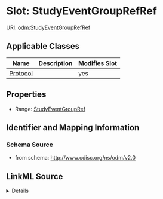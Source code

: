 # Slot: StudyEventGroupRefRef

URI: [odm:StudyEventGroupRefRef](http://www.cdisc.org/ns/odm/v2.0/StudyEventGroupRefRef)



<!-- no inheritance hierarchy -->




## Applicable Classes

| Name | Description | Modifies Slot |
| --- | --- | --- |
[Protocol](Protocol.md) |  |  yes  |







## Properties

* Range: [StudyEventGroupRef](StudyEventGroupRef.md)





## Identifier and Mapping Information







### Schema Source


* from schema: http://www.cdisc.org/ns/odm/v2.0




## LinkML Source

<details>
```yaml
name: StudyEventGroupRefRef
from_schema: http://www.cdisc.org/ns/odm/v2.0
rank: 1000
alias: StudyEventGroupRefRef
domain_of:
- Protocol
range: StudyEventGroupRef

```
</details>